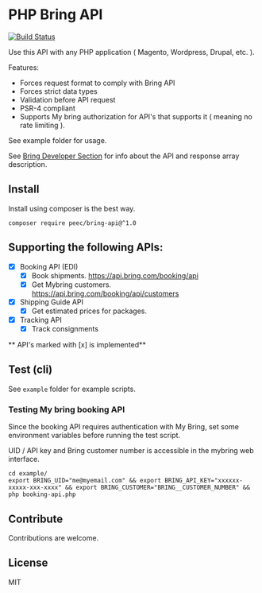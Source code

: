 # PHP Bring API 

[![Build Status](https://travis-ci.org/peec/php-bring-api.svg?branch=master)](https://travis-ci.org/peec/php-bring-api)


Use this API with any PHP application ( Magento, Wordpress, Drupal, etc. ).

Features:

- Forces request format to comply with Bring API
- Forces strict data types
- Validation before API request
- PSR-4 compliant
- Supports My bring authorization for API's that supports it ( meaning no rate limiting ).

See example folder for usage.


See [Bring Developer Section](http://developer.bring.com/) for info about the API and response array description.


## Install

Install using composer is the best way.

``` 
composer require peec/bring-api@^1.0
```

## Supporting the following APIs:



- [x] Booking API (EDI)
    - [x] Book shipments. https://api.bring.com/booking/api
    - [x] Get Mybring customers. https://api.bring.com/booking/api/customers
- [x] Shipping Guide API  
    - [x] Get estimated prices for packages. 
- [x] Tracking API
    - [x] Track consignments
    
** API's marked with [x] is implemented**


## Test (cli)

See `example` folder for example scripts.

### Testing My bring booking API

Since the booking API requires authentication with My Bring, set some environment variables before running the test script.

UID / API key and Bring customer number is accessible in the mybring web interface.

```
cd example/
export BRING_UID="me@myemail.com" && export BRING_API_KEY="xxxxxx-xxxxx-xxx-xxxx" && export BRING_CUSTOMER="BRING__CUSTOMER_NUMBER" && php booking-api.php
```

## Contribute

Contributions are welcome.

## License

MIT
